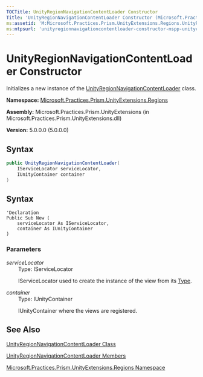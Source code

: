 ```yaml
---
TOCTitle: UnityRegionNavigationContentLoader Constructor
Title: 'UnityRegionNavigationContentLoader Constructor (Microsoft.Practices.Prism.UnityExtensions.Regions)'
ms:assetid: 'M:Microsoft.Practices.Prism.UnityExtensions.Regions.UnityRegionNavigationContentLoader.\#ctor(Microsoft.Practices.ServiceLocation.IServiceLocator,Microsoft.Practices.Unity.IUnityContainer)'
ms:mtpsurl: 'unityregionnavigationcontentloader-constructor-mspp-unityextensions-regions.md'
---
```


# UnityRegionNavigationContentLoader Constructor

Initializes a new instance of the [UnityRegionNavigationContentLoader](/patterns-practices/reference/unityregionnavigationcontentloader-class-mspp-unityextensions-regions) class.

**Namespace:** [Microsoft.Practices.Prism.UnityExtensions.Regions](/patterns-practices/reference/mspp-unityextensions-regions-namespace)

**Assembly:** Microsoft.Practices.Prism.UnityExtensions (in Microsoft.Practices.Prism.UnityExtensions.dll)

**Version:** 5.0.0.0 (5.0.0.0)

## Syntax

```C# 
public UnityRegionNavigationContentLoader(
	IServiceLocator serviceLocator,
	IUnityContainer container
)
```

## Syntax

```VB
'Declaration
Public Sub New ( 
	serviceLocator As IServiceLocator,
	container As IUnityContainer
)
```
### Parameters

*serviceLocator*  
&nbsp;&nbsp;&nbsp;&nbsp;&nbsp;&nbsp;&nbsp;&nbsp;Type: IServiceLocator

&nbsp;&nbsp;&nbsp;&nbsp;&nbsp;&nbsp;&nbsp;&nbsp;IServiceLocator used to create the instance of the view from its [Type](http://msdn.microsoft.com/en-us/library/42892f65).

*container*  
&nbsp;&nbsp;&nbsp;&nbsp;&nbsp;&nbsp;&nbsp;&nbsp;Type: IUnityContainer

&nbsp;&nbsp;&nbsp;&nbsp;&nbsp;&nbsp;&nbsp;&nbsp;IUnityContainer where the views are registered.

## See Also

[UnityRegionNavigationContentLoader Class](/patterns-practices/reference/unityregionnavigationcontentloader-class-mspp-unityextensions-regions)

[UnityRegionNavigationContentLoader Members](/patterns-practices/reference/unityregionnavigationcontentloader-members-mspp-unityextensions-regions)

[Microsoft.Practices.Prism.UnityExtensions.Regions Namespace](/patterns-practices/reference/mspp-unityextensions-regions-namespace)
